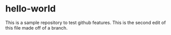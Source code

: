 # hello-world
This is a sample repository to test github features.
This is the second edit of this file made off of a branch.

